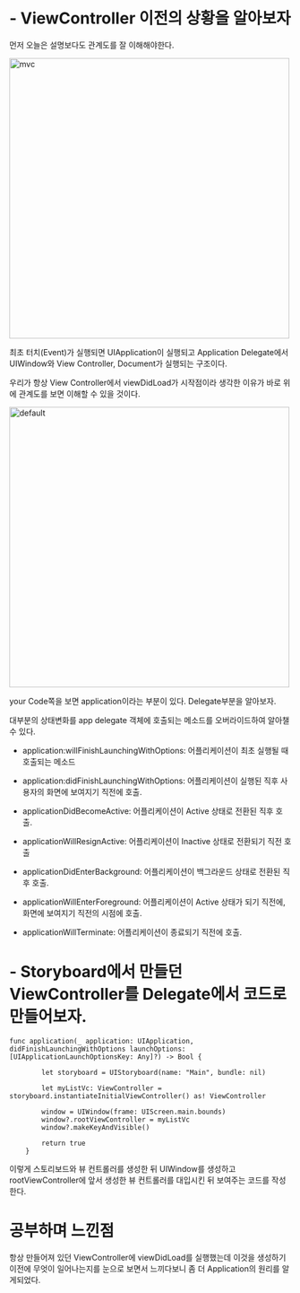 # - ViewController 이전의 상황을 알아보자

먼저 오늘은 설명보다도 관계도를 잘 이해해야한다.

<img width="500" alt="mvc" src="https://user-images.githubusercontent.com/35207193/35804648-00f79f8a-0abc-11e8-8c10-86baff173331.png">

최초 터치(Event)가 실행되면 UIApplication이 실행되고 Application Delegate에서 UIWindow와 View Controller, Document가 실행되는 구조이다.

우리가 항상 View Controller에서 viewDidLoad가 시작점이라 생각한 이유가 바로 위에 관계도를 보면 이해할 수 있을 것이다.

<img width="500" alt="default" src="https://user-images.githubusercontent.com/35207193/35804848-c79e782a-0abc-11e8-81b6-2b81d3984f17.png">

your Code쪽을 보면 application이라는 부분이 있다. Delegate부분을 알아보자.

대부분의 상태변화를 app delegate 객체에 호출되는 메소드를 오버라이드하여 알아챌 수 있다.

- application:willFinishLaunchingWithOptions:
어플리케이션이 최초 실행될 때 호출되는 메소드

- application:didFinishLaunchingWithOptions:
어플리케이션이 실행된 직후 사용자의 화면에 보여지기 직전에 호출.

- applicationDidBecomeActive:
어플리케이션이 Active 상태로 전환된 직후 호출.

- applicationWillResignActive:
어플리케이션이 Inactive 상태로 전환되기 직전 호출

- applicationDidEnterBackground:
어플리케이션이 백그라운드 상태로 전환된 직후 호출.

- applicationWillEnterForeground:
어플리케이션이 Active 상태가 되기 직전에, 화면에 보여지기 직전의 시점에 호출.

- applicationWillTerminate:
어플리케이션이 종료되기 직전에 호출.


# - Storyboard에서 만들던 ViewController를 Delegate에서 코드로 만들어보자.

```
func application(_ application: UIApplication, didFinishLaunchingWithOptions launchOptions: [UIApplicationLaunchOptionsKey: Any]?) -> Bool {
        
        let storyboard = UIStoryboard(name: "Main", bundle: nil)
        
        let myListVc: ViewController = storyboard.instantiateInitialViewController() as! ViewController
        
        window = UIWindow(frame: UIScreen.main.bounds)
        window?.rootViewController = myListVc
        window?.makeKeyAndVisible()
        
        return true
    }

```

이렇게 스토리보드와 뷰 컨트롤러를 생성한 뒤 UIWindow를 생성하고 rootViewController에 앞서 생성한 뷰 컨트롤러를 대입시킨 뒤 보여주는 코드를 작성한다.

# 공부하며 느낀점

항상 만들어져 있던 ViewController에 viewDidLoad를 실행했는데 이것을 생성하기 이전에 무엇이 일어나는지를 눈으로 보면서 느끼다보니 좀 더 Application의 원리를 알게되었다.